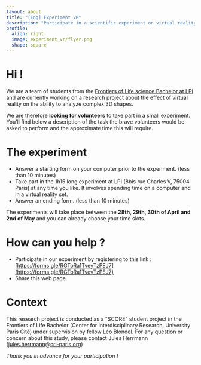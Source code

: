 ```yaml
---
layout: about
title: "[Eng] Experiment VR"
description: "Participate in a scientific experiment on virtual reality !"
profile:
  align: right
  image: experiment_vr/flyer.png
  shape: square
---
```


# Hi !

We are a team of students from the [Frontiers of Life science Bachelor at LPI](https://licence.learningplanetinstitute.org/fr) and are currently working on a research project about the effect of virtual reality on the ability to analyze complex 3D shapes.

We are therefore **looking for volunteers** to take part in a small experiment. You’ll find below a description of the task the brave volunteers would be asked to perform and the approximate time this will require.

# The experiment

- Answer a starting form on your computer prior to the experiment. (less than 10 minutes)
- Take part in the 1h15 long experiment at LPI (8bis rue Charles V, 75004 Paris) at any time you like. It involves spending time on a computer and in a virtual reality set.
- Answer an ending form. (less than 10 minutes)

The experiments will take place between the **28th, 29th, 30th of April and 2nd of May** and you can already choose your time slots.

# How can you help ?

- Participate in our experiment by registering to this link : [https://forms.gle/RGToRa1TveyTzPEJ7](https://forms.gle/RGToRa1TveyTzPEJ7)
- Share this web page.

# Context

This research project is conducted as a "SCORE" student project in the Frontiers of Life Bachelor (Center for Interdisciplinary Research, University Paris Cité) under supervision by fellow Léo Blondel.
For any question or concern about this study, please contact Jules Herrmann ([jules.herrmann@cri-paris.org](mailto:jules.herrmann@cri-paris.org))

*Thank you in advance for your participation !*